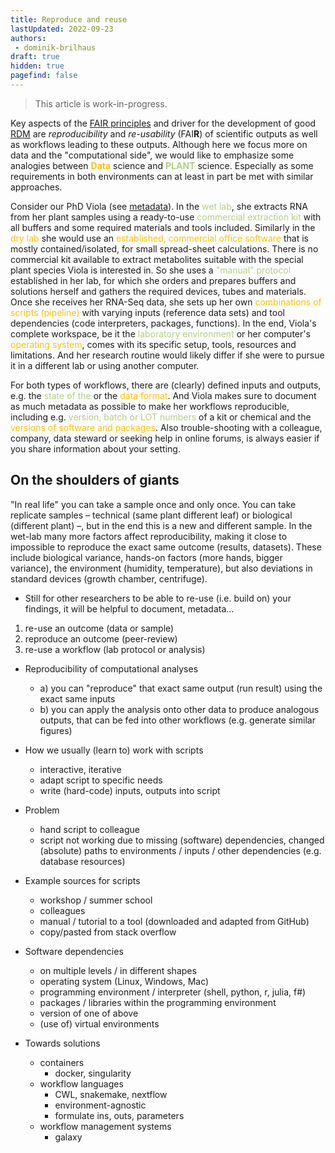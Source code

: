 ```yaml
---
title: Reproduce and reuse
lastUpdated: 2022-09-23
authors:
 - dominik-brilhaus
draft: true
hidden: true
pagefind: false
---
```


> This article is work-in-progress.

Key aspects of the [FAIR principles][kb-FairDataPrinciples] and driver for the development of good [RDM][kb-ResearchDataManagement] are *reproducibility* and *re-usability* (FAI**R**) of scientific outputs as well as workflows leading to these outputs. Although here we focus more on data and the "computational side", we would like to emphasize some analogies between **<span style="color:#FFC000">Data</span>** science and **<span style="color:#B4CE82">PLANT</span>** science. Especially as some requirements in both environments can at least in part be met with similar approaches.

Consider our PhD Viola (see [metadata][kb-Metadata]). In the <span style="color:#B4CE82">wet lab</span>, she extracts RNA from her plant samples using a ready-to-use <span style="color:#B4CE82">commercial extraction kit </span> with all buffers and some required materials and tools included. Similarly in the <span style="color:#FFC000">dry lab</span> she would use an <span style="color:#FFC000">established, commercial office software</span> that is mostly contained/isolated, for small spread-sheet calculations. There is no commercial kit available to extract metabolites suitable with the special plant species Viola is interested in. So she uses a <span style="color:#B4CE82">"manual" protocol</span> established in her lab, for which she orders and prepares buffers and solutions herself and gathers the required devices, tubes and materials. Once she receives her RNA-Seq data, she sets up her own <span style="color:#FFC000">combinations of scripts (pipeline)</span> with varying inputs (reference data sets) and tool dependencies (code interpreters, packages, functions). In the end, Viola's complete workspace, be it the <span style="color:#B4CE82">laboratory environment</span> or her computer's <span style="color:#FFC000">operating system</span>, comes with its specific setup, tools, resources and limitations. And her research routine would likely differ if she were to pursue it in a different lab or using another computer.

For both types of workflows, there are (clearly) defined inputs and outputs, e.g. the <span style="color:#B4CE82">state of the</span> or the <span style="color:#FFC000">data format</span>. And Viola makes sure to document as much metadata as possible to make her workflows reproducible, including e.g. <span style="color:#B4CE82">version, batch or LOT numbers</span> of a kit or chemical and the <span style="color:#FFC000">versions of software and packages</span>. Also trouble-shooting with a colleague, company, data steward or seeking help in online forums, is always easier if you share information about your setting.


<!-- ## Re-inventing the wheel -->
## On the shoulders of giants


"In real life" <!-- (in the living world, in biology) --> you can take a sample once and only once. You can take replicate samples &ndash; technical (same plant different leaf) or biological (different plant) &ndash;, but in the end this is a new and different sample. In the wet-lab many more factors affect reproducibility, making it close to impossible to reproduce the exact same outcome (results, datasets). These include biological variance, hands-on factors (more hands, bigger variance), the environment (humidity, temperature), but also deviations in standard devices (growth chamber, centrifuge).
  - Still for other researchers to be able to re-use (i.e. build on) your findings, it will be helpful to document, metadata... 


1. re-use an outcome (data or sample)
2. reproduce an outcome (peer-review)
3. re-use a workflow (lab protocol or analysis)



- Reproducibility of computational analyses
  - a) you can "reproduce" that exact same output (run result) using the exact same inputs
  - b) you can apply the analysis onto other data to produce analogous outputs, that can be fed into other workflows (e.g. generate similar figures)

- How we usually (learn to) work with scripts
  - interactive, iterative
  - adapt script to specific needs
  - write (hard-code) inputs, outputs into script

- Problem
  - hand script to colleague
  - script not working due to missing (software) dependencies, changed (absolute) paths to environments / inputs / other dependencies (e.g. database resources)

- Example sources for scripts
  - workshop / summer school
  - colleagues
  - manual / tutorial to a tool (downloaded and adapted from GitHub)
  - copy/pasted from stack overflow

- Software dependencies
  - on multiple levels / in different shapes
  - operating system (Linux, Windows, Mac)
  - programming environment / interpreter (shell, python, r, julia, f#)
  - packages / libraries within the programming environment
  - version of one of above
  - (use of) virtual environments

- Towards solutions
  - containers
    - docker, singularity
  - workflow languages
    - CWL, snakemake, nextflow
    - environment-agnostic
    - formulate ins, outs, parameters
  - workflow management systems
    - galaxy





<!-- Links to DataPLANT knowledge base (kb-) -->

<!-- kb-Fundamentals -->

[kb-DataManagementPlan]: ../fundamentals/DataManagementPlan.html "Data Management Plan"
[kb-DataPublications]: ../fundamentals/DataPublications.html "Data Publication"
[kb-DataSharing]: ../fundamentals/DataSharing.html "Data Sharing"
[kb-FairDataPrinciples]: ../fundamentals/FairDataPrinciples.html "FAIR Data principles"
[kb-Metadata]: ../fundamentals/Metadata.html "Metadata"
[kb-PersistentIdentifiers]: ../fundamentals/PersistentIdentifiers.html "Persistent Identifiers"
[kb-PublicDataRepositories]: ../fundamentals/PublicDataRepositories.html "Repositories"
[kb-ResearchDataManagement]: ../fundamentals/ResearchDataManagement.html "Research Data Management"
[kb-VersionControlGit]: ../fundamentals/VersionControlGit.html "Version Control and Git"

<!-- kb-Implementation -->
[kb-AnnotatedResearchContext]: ../implementation/AnnotatedResearchContext.html "Annotated Research Context"
[kb-DataHub]: ../implementation/DataHub.html "DataPLANT DataHUB"
[kb-ArcCommander]: ../implementation/ArcCommander.html "DataPLANT ARC Commander"
[kb-Swate]: ../implementation/Swate.html "DataPLANT Swate"

<!-- kb-Tutorials -->
[kb-QuickStart_arc]: ../tutorials/QuickStart_arc.html "Quickstart ARC"
[kb-QuickStart_swate]: ../tutorials/QuickStart_swate.html "Quickstart Swate"
[kb-QuickStart_arcCommander]: ../tutorials/QuickStart_arcCommander.html "QuickStart ARC Commander"

<!-- Links to DataPLANT Homepage (hp-) -->

[hp-Registration]: <https://register.nfdi4plants.org/registration> "DataPLANT Registration"
[hp-DataHUB]: <https://git.nfdi4plants.org> "DataPLANT DataHUB"
[hp-HelpDesk]: <https://helpdesk.nfdi4plants.org> "DataPLANT Help Desk"

<!-- Links to DataPLANT GitHub (gh-) -->

[gh-DataPlant]: <https://github.com/nfdi4plants/> "GitHub DataPLANT"
[gh-ArcSpecs]: <https://github.com/nfdi4plants/ARC-specification/> "ARC specifications"
[gh-ArcCommander]: <https://github.com/nfdi4plants/arcCommander/> "ArcCommander"
[gh-ArcCommander-Wiki]: <https://github.com/nfdi4plants/arcCommander/wiki> "ArcCommander Wiki"
[gh-Swate]: <https://github.com/nfdi4plants/Swate/wiki> "Swate Wiki"

<!-- Links to external (ext-) sources -->

[ext-github-join]: <https://github.com/join/> "Join GitHub"
[ext-github-desktop]: <https://desktop.github.com/> "GitHub Desktop"
[ext-git]: <https://git-scm.com/download/> "Git"
[ext-git-lfs]: <https://git-lfs.github.com/> "Git-LFS"
[ext-excel-online]: <https://www.microsoft.com/en-us/microsoft-365/excel> "Excel online"

[ext-VSCode]: https://code.visualstudio.com/ "Visual Studio Code"

[ext-galaxy]: <https://plants.usegalaxy.eu/> "Galaxy Plants"
[ext-omero]: <https://www.openmicroscopy.org/omero/> "Omero"
[ext-zenodo]: <https://zenodo.org/> "Zenodo"
[ext-invenio]: <https://inveniosoftware.org/products/rdm/> "Invenio"
[ext-DataJournals]: https://www.researchdata.uni-jena.de/en/information/data-publication "RDM Jena Data Journals"

[ext-EBI-PRIDE]: https://www.ebi.ac.uk/pride/ "EBI PRIDE"
[ext-re3data]: https://www.re3data.org/ "re3data.org"
[ext-CreativeCommons]: https://creativecommons.org/ "Creative Commons"
[ext-DublinCore]: <https://www.dublincore.org/specifications/dublin-core/dcmi-terms/> "DublinCore"
[ext-DataCite]: <https://schema.datacite.org>  "DataCite"
[fairsharing.org]: https://fairsharing.org/search?fairsharingRegistry=Standard "Standards at fairsharing.org"
[doi]: https://www.doi.org/ "Digital Object Identifier"
[orcid]: https://www.orcid.org/ "ORCID"
